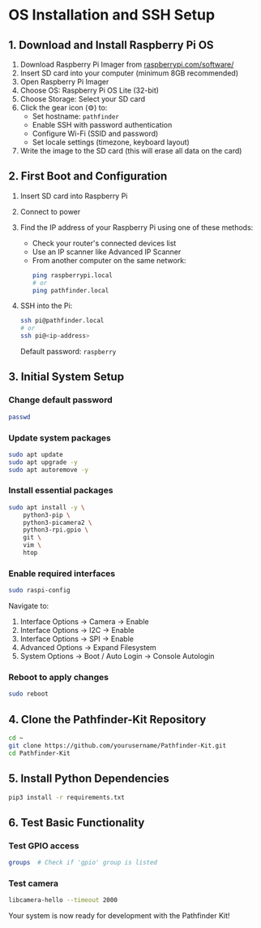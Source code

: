 # OS Installation and SSH Setup

## 1. Download and Install Raspberry Pi OS
1. Download Raspberry Pi Imager from [raspberrypi.com/software/](https://www.raspberrypi.com/software/)
2. Insert SD card into your computer (minimum 8GB recommended)
3. Open Raspberry Pi Imager
4. Choose OS: Raspberry Pi OS Lite (32-bit)
5. Choose Storage: Select your SD card
6. Click the gear icon (⚙️) to:
   - Set hostname: `pathfinder`
   - Enable SSH with password authentication
   - Configure Wi-Fi (SSID and password)
   - Set locale settings (timezone, keyboard layout)
7. Write the image to the SD card (this will erase all data on the card)

## 2. First Boot and Configuration
1. Insert SD card into Raspberry Pi
2. Connect to power
3. Find the IP address of your Raspberry Pi using one of these methods:
   - Check your router's connected devices list
   - Use an IP scanner like Advanced IP Scanner
   - From another computer on the same network:
     ```bash
     ping raspberrypi.local
     # or
     ping pathfinder.local
     ```

4. SSH into the Pi:
   ```bash
   ssh pi@pathfinder.local
   # or
   ssh pi@<ip-address>
   ```
   Default password: `raspberry`

## 3. Initial System Setup

### Change default password
```bash
passwd
```

### Update system packages
```bash
sudo apt update
sudo apt upgrade -y
sudo apt autoremove -y
```

### Install essential packages
```bash
sudo apt install -y \
    python3-pip \
    python3-picamera2 \
    python3-rpi.gpio \
    git \
    vim \
    htop
```

### Enable required interfaces
```bash
sudo raspi-config
```
Navigate to:
1. Interface Options → Camera → Enable
2. Interface Options → I2C → Enable
3. Interface Options → SPI → Enable
4. Advanced Options → Expand Filesystem
5. System Options → Boot / Auto Login → Console Autologin

### Reboot to apply changes
```bash
sudo reboot
```

## 4. Clone the Pathfinder-Kit Repository
```bash
cd ~
git clone https://github.com/yourusername/Pathfinder-Kit.git
cd Pathfinder-Kit
```

## 5. Install Python Dependencies
```bash
pip3 install -r requirements.txt
```

## 6. Test Basic Functionality

### Test GPIO access
```bash
groups  # Check if 'gpio' group is listed
```

### Test camera
```bash
libcamera-hello --timeout 2000
```

Your system is now ready for development with the Pathfinder Kit!
